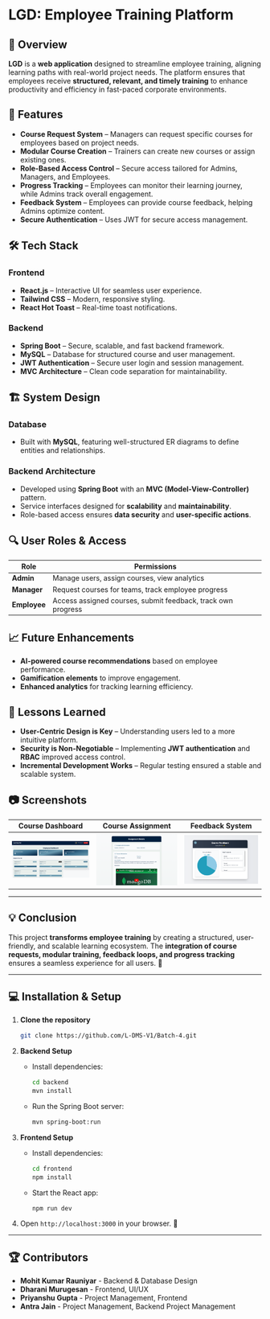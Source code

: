 # LGD: Employee Training Platform

## 🚀 Overview

**LGD** is a **web application** designed to streamline employee training, aligning learning paths with real-world project needs. The platform ensures that employees receive **structured, relevant, and timely training** to enhance productivity and efficiency in fast-paced corporate environments.

## 📌 Features

- **Course Request System** – Managers can request specific courses for employees based on project needs.
- **Modular Course Creation** – Trainers can create new courses or assign existing ones.
- **Role-Based Access Control** – Secure access tailored for Admins, Managers, and Employees.
- **Progress Tracking** – Employees can monitor their learning journey, while Admins track overall engagement.
- **Feedback System** – Employees can provide course feedback, helping Admins optimize content.
- **Secure Authentication** – Uses JWT for secure access management.

## 🛠️ Tech Stack

### **Frontend**
- **React.js** – Interactive UI for seamless user experience.
- **Tailwind CSS** – Modern, responsive styling.
- **React Hot Toast** – Real-time toast notifications.

### **Backend**
- **Spring Boot** – Secure, scalable, and fast backend framework.
- **MySQL** – Database for structured course and user management.
- **JWT Authentication** – Secure user login and session management.
- **MVC Architecture** – Clean code separation for maintainability.

## 🏗️ System Design

### **Database**
- Built with **MySQL**, featuring well-structured ER diagrams to define entities and relationships.
  
### **Backend Architecture**
- Developed using **Spring Boot** with an **MVC (Model-View-Controller)** pattern.
- Service interfaces designed for **scalability** and **maintainability**.
- Role-based access ensures **data security** and **user-specific actions**.

## 🔍 User Roles & Access

| Role      | Permissions |
|-----------|------------|
| **Admin** | Manage users, assign courses, view analytics |
| **Manager** | Request courses for teams, track employee progress |
| **Employee** | Access assigned courses, submit feedback, track own progress |

## 📈 Future Enhancements
- **AI-powered course recommendations** based on employee performance.
- **Gamification elements** to improve engagement.
- **Enhanced analytics** for tracking learning efficiency.

## 📜 Lessons Learned
- **User-Centric Design is Key** – Understanding users led to a more intuitive platform.
- **Security is Non-Negotiable** – Implementing **JWT authentication** and **RBAC** improved access control.
- **Incremental Development Works** – Regular testing ensured a stable and scalable system.

## 📷 Screenshots

| Course Dashboard | Course Assignment | Feedback System |
|-----------------|------------------|----------------|
| ![Dashboard](./frontend/public/course_dashboard.png) | ![Assignment](./frontend/public/course_assignment.png) | ![Feedback](./frontend/public/course_feedback.png) |

---

## 💡 Conclusion

This project **transforms employee training** by creating a structured, user-friendly, and scalable learning ecosystem. The **integration of course requests, modular training, feedback loops, and progress tracking** ensures a seamless experience for all users. 🚀

---

## 💻 Installation & Setup

1. **Clone the repository**
   ```bash
   git clone https://github.com/L-DMS-V1/Batch-4.git
   ```
2. **Backend Setup**
   - Install dependencies:
     ```bash
     cd backend
     mvn install
     ```
   - Run the Spring Boot server:
     ```bash
     mvn spring-boot:run
     ```

3. **Frontend Setup**
   - Install dependencies:
     ```bash
     cd frontend
     npm install
     ```
   - Start the React app:
     ```bash
     npm run dev
     ```

4. Open `http://localhost:3000` in your browser. 🎉

---

## 🏆 Contributors

- **Mohit Kumar Rauniyar** - Backend & Database Design
- **Dharani Murugesan** - Frontend, UI/UX
- **Priyanshu Gupta** - Project Management, Frontend
- **Antra Jain** - Project Management, Backend
Project Management
